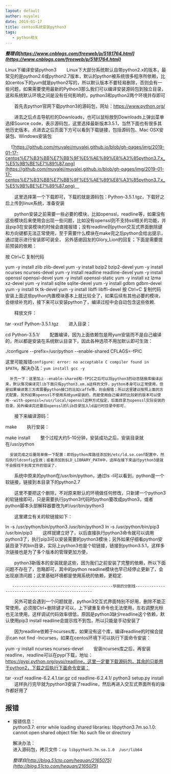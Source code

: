 ```yaml
---
layout: default
author: muyalei
date: 2019-01-17
title: centos系统安装python3
tags:
   - python相关
---
```



***整理自[https://www.cnblogs.com/freeweb/p/5181764.html](https://www.cnblogs.com/freeweb/p/5181764.html)***


Linux下编译安装python3
　　Linux下大部分系统默认自带python2.x的版本，最常见的是python2.6或python2.7版本，默认的python被系统很多程序所依赖，比如centos下的yum就是python2写的，所以默认版本不要轻易删除，否则会有一些问题，如果需要使用最新的Python3那么我们可以编译安装源码包到独立目录，这和系统默认环境之间是没有任何影响的，python3和python2两个环境并存即可

　　首先去python官网下载python3的源码包，网址：https://www.python.org/

　　进去之后点击导航栏的Downloads，也可以鼠标放到Downloads上弹出菜单选择Source code，表示源码包，这里选择最新版本3.5.1，当然下面也有很多其他历史版本，点进去之后页面下方可以看到下载链接，包括源码包、Mac OSX安装包、Windows安装包

　  ![https://github.com/muyalei/muyalei.github.io/blob/gh-pages/img/2019-01-17-centos%E7%B3%BB%E7%BB%9F%E5%AE%89%E8%A3%85python3.7.x_%E5%9B%BE%E7%89%87.png](https://github.com/muyalei/muyalei.github.io/blob/gh-pages/img/2019-01-17-centos%E7%B3%BB%E7%BB%9F%E5%AE%89%E8%A3%85python3.7.x_%E5%9B%BE%E7%89%87.png)　

　　这里选择第一个下载即可，下载的就是源码包：Python-3.5.1.tgz，下载好之后上传到linux系统，准备安装

　　python安装之前需要一些必要的模块，比如openssl，readline等，如果没有这些模块后来使用会出现一些问题，比如没有openssl则不支持ssl相关的功能，并且pip3在安装模块的时候会直接报错；没有readline则python交互式界面删除键和方向键都无法正常使用，至于需要什么模块在make完之后python会给出提示，通过提示进行安装即可装全， 另外感谢园友的Glory_Lion的回复；下面是需要提前预装的依赖：

按 Ctrl+C 复制代码

yum -y install zlib zlib-devel
yum -y install bzip2 bzip2-devel
yum -y install ncurses ncurses-devel
yum -y install readline readline-devel
yum -y install openssl openssl-devel
yum -y install openssl-static
yum -y install xz lzma xz-devel
yum -y install sqlite sqlite-devel
yum -y install gdbm gdbm-devel
yum -y install tk tk-devel
yum -y install libffi libffi-devel
按 Ctrl+C 复制代码
       安装上面这些python内置模块基本上就比较全了，如果后续有其他必要的模块，会继续补充的，接下来可以安装python了，编译过程中会自动包含这些依赖.

　　释放文件：

tar -xvzf Python-3.5.1.tgz
　　进入目录：

cd Python-3.5.1/
　　配置编译，因为上面依赖包是用yum安装而不是自己编译的，所以都是安装在系统默认目录下，因此各种选项不用加默认即可生效：

./configure --prefix=/usr/python --enable-shared CFLAGS=-fPIC

这里可能报错`configure: error: no acceptable C compiler found in $PATH`，解决办法：`yum install gcc -y`


      补充一下：这里加上--enable-shared和-fPIC之后可以将python3的动态链接库编译出来，默认情况编译完lib下面只有python3.xm.a这样的文件，python本身可以正常使用，但是如果编译第三方库需要python接口的比如caffe等，则会报错；所以这里建议按照上面的方式配置，另外如果openssl不使用系统yum安装的，而是使用自己编译的比较新的版本可以使用--with-openssl=/usr/local/openssl这种方式指定，后面目录为openssl实际安装的目录，另外编译完还要将openssl的lib目录加入ld运行时目录中即可. 

　　接下来编译源码：

make
　　执行安装：

make install
　　整个过程大约5-10分钟，安装成功之后，安装目录就在/usr/python

      安装完成之后要简单做一下配置：即将python库路径添加到/etc/ld.so.conf配置中，然后执行ldconfig生效；或者添加到$LD_LIBRARY_PATH中，这样在接下来运行python3是就不会报找不到库文件的错误了.

　　系统中原来的python在/usr/bin/python，通过ls -l可以看到，python是一个软链接，链接到本目录下的python2.7

　　这里不要把这个删除，不对原来默认的环境做任何修改，只新建一个python3的软链接即可，只是需要执行python3代码时python要改成python3，或者python脚本头部解释器要改为#!/usr/bin/python3

　　这里建立有关的软链接如下：

ln -s /usr/python/bin/python3 /usr/bin/python3
ln -s /usr/python/bin/pip3 /usr/bin/pip3
　　这样就建立好了，以后直接执行python3命令就可以调用python3了，执行pip3可以安装需要的python3模块；另外如果仔细看python安装目录下的bin目录，实际上python3也是个软链接，链接到python3.5.1，这样多次链接也是为了多个版本的管理更加方便，

　　python3新版本的安装就是这些，因为我们之前安装了完整的依赖，所以下面问题不存在了，忽略即可，其中的python readline模块也早已经停止更新了，会出现崩溃问题；这里基础环境都是使用系统的依赖，更稳定.

       --------------------------------------------华丽的分割线---------------------------------------------------

　　另外可能会遇到一个问题就是，python3交互式界面特别不好用，删除不能正常使用，必须按Ctrl+删除键才可以，上下键重复命令也无法使用，左右调整光标也无法使用，这样调试代码效率很低，原因是python3缺少readline这个依赖，默认使用pip3 install readline会提示找不到包，所以只能是手动安装了

　　因为readline依赖于ncurses库，如果没有这个库，编译readline的时候会提示can not find -lncurses，如果在centos环境下可以执行下面命令安装：

yum -y install ncurses ncurses-devel
　　安装ncurses库之后，再安装readline，readline可以在pypi下载，地址：https://pypi.python.org/pypi/readline，这里一定要下载源码包，其余的只能用于python2，下载之后执行下面命令安装：

tar -xvzf readline-6.2.4.1.tar.gz
cd readline-6.2.4.1/
python3 setup.py install
　　这样执行完毕就为python3安装了readline，然后再进入交互式界面所有的操作都好用了




## 报错

- 报错信息：<br/>
  python3.7: error while loading shared libraries: libpython3.7m.so.1.0: cannot open shared object file: No such file or directory

  解决办法：<br/>
  进入源码包，拷贝文件：`cp libpython3.7m.so.1.0  /usr/lib64`

  *整理自[http://blog.51cto.com/hequan/2165075](http://blog.51cto.com/hequan/2165075)*
